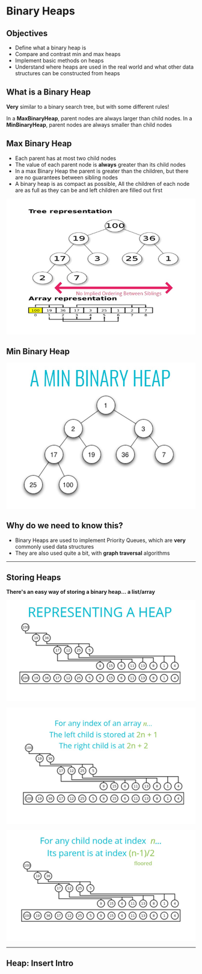 # Binary Heaps

## Objectives
- Define what a binary heap is
- Compare and contrast min and max heaps
- Implement basic methods on heaps
- Understand where heaps are used in the real world and what other data structures can be constructed from heaps

## What is a Binary Heap
**Very** similar to a binary search tree, but with some different rules!

In a **MaxBinaryHeap**, parent nodes are always larger than child nodes. In a **MinBinaryHeap**, parent nodes are always smaller than child nodes

## Max Binary Heap
- Each parent has at most two child nodes
- The value of each parent node is **always** greater than its child nodes
- In a max Binary Heap the parent is greater than the children, but there are no guarantees between sibling nodes
- A binary heap is as compact as possible, All the children of each node are as full as they can be and left children are filled out first

![Max binary heap](./maxBinaryHeap.jpg)

## Min Binary Heap

![Min Binary Heap](./minBinaryHeap.jpg)

## Why do we need to know this?
- Binary Heaps are used to implement Priority Queues, which are **very** commonly used data structures
- They are also used quite a bit, with **graph traversal** algorithms

---

## Storing Heaps

**There's an easy way of storing a binary heap... a list/array**

![Binary Heap representation as an array](./heapRep.jpg)

![Finding a child in the array](./heapRepFindingChild.jpg)

![Finding a parent](./heapRepFindingParent.jpg)

---

## Heap: Insert Intro

